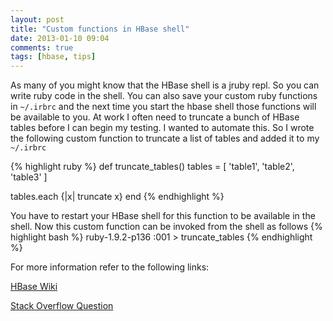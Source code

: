 ```yaml
---
layout: post
title: "Custom functions in HBase shell"
date: 2013-01-10 09:04
comments: true
tags: [hbase, tips]
---
```

As many of you might know that the HBase shell is a jruby repl. So you can write ruby code in the
shell. You can also save your custom ruby functions in `~/.irbrc` and the next time you
start the hbase shell those functions will be available to you. At work I often need
to truncate a bunch of HBase tables before I can begin my testing. I wanted to automate
this. So I wrote the following custom function to truncate a list of tables and added
it to my `~/.irbrc`

{% highlight ruby %}
def truncate_tables()
  tables = [
    'table1',
    'table2',
    'table3'
  ]

  tables.each {|x| truncate x}
end
{% endhighlight %}

You have to restart your HBase shell for this function to be available in the shell.
Now this custom function can be invoked from the shell as follows
{% highlight bash %}
ruby-1.9.2-p136 :001 > truncate_tables
{% endhighlight %}

For more information refer to the following links:

[HBase Wiki](http://wiki.apache.org/hadoop/Hbase/Shell)

[Stack Overflow Question](http://stackoverflow.com/questions/7256100/how-to-scan-hbase-from-hbase-shell-using-filter)

